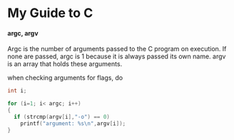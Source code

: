 My Guide to C
=============

#### argc, argv

Argc is the number of arguments passed to the C program on execution.  If none are passed, argc is 1 because it is always passed its own name.
argv is an array that holds these arguments.

when checking arguments for flags, do

```c
int i;

for (i=1; i< argc; i++)
{ 
  if (strcmp(argv[i],"-o") == 0)
    printf("argument: %s\n",argv[i]);
}
```
